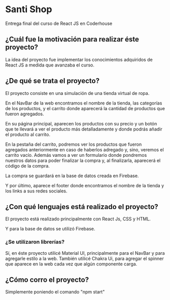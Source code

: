 # Santi Shop

Entrega final del curso de React JS en Coderhouse

## ¿Cuál fue la motivación para realizar éste proyecto?

La idea del proyecto fue implementar los conocimientos adquiridos de React JS a medida que avanzaba el curso.

## ¿De qué se trata el proyecto?

El proyecto consiste en una simulación de una tienda virtual de ropa.

En el NavBar de la web encontramos el nombre de la tienda, las categorías de los productos, y el carrito donde aparecerá la cantidad de productos que fueron agregados.

En su página principal, aparecen los productos con su precio y un botón que te llevará a ver el producto más detalladamente y donde podrás añadir el producto al carrito.

En la pestaña del carrito, podremos ver los productos que fueron agregados anteriormente en caso de haberlos adregado y, sino, veremos el carrito vacío. Además vamos a ver un formulario donde pondremos nuestros datos para poder finalizar la compra y, al finalizarla, aparecerá el código de la compra.

La compra se guardará en la base de datos creada en Firebase.

Y por último, aparece el footer donde encontramos el nombre de la tienda y los links a sus redes sociales.

## ¿Con qué lenguajes está realizado el proyecto?

El proyecto está realizado principalmente con React Js, CSS y HTML.

Y para la base de datos se utilizó Firebase.

### ¿Se utilizaron librerías?

Sí, en éste proyecto utilicé Material UI, principalmente para el NavBar y para agregarle estilo a la web.
También utilicé Chakra Ui, para agregar el spinner que aparece en la web cada vez que algún componente carga.

## ¿Cómo corro el proyecto?

Simplemente poniendo el comando "npm start"
